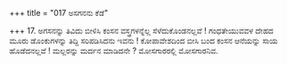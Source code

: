 +++
title = "017 ಅಸಗನನು ಕೆಡೆ"

+++
17. ಅಗಸನನ್ನು ತಿವಿದು ಬೀಳಿಸಿ ಕಂಸನ ವಸ್ತ್ರಗಳನ್ನೆಲ್ಲ ಸೆಳೆದುಕೊಂಡನಲ್ಲವೆ ! ಗಂಧತೇಯುವವಳ ದೇಹದ ಮೂರು ಡೊಂಕುಗಳನ್ನು ತಿದ್ದಿ ಸರಿಪಡಿಸಿದನು ಇವನು ! ಕೋಪಾವೇಶದಿಂದ ಬೀಸಿ ಬಂದ ಕಂಸನ ಆನೆಯನ್ನು ಸಾಯ ಹೊಡೆದನಲ್ಲವೆ ! ಮಲ್ಲರನ್ನು ಮರ್ದನ ಮಾಡಿದನೇ ? ಮೋಸಗಾರರಲ್ಲಿ ಮೋಸಗಾರನಿವ.
